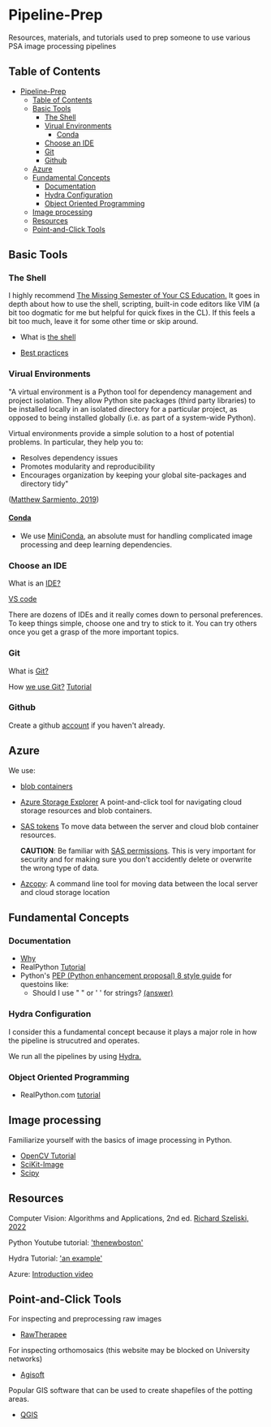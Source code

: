 # Pipeline-Prep
Resources, materials, and tutorials used to prep someone to use various PSA image processing pipelines

## Table of Contents
- [Pipeline-Prep](#pipeline-prep)
  - [Table of Contents](#table-of-contents)
  - [Basic Tools](#basic-tools)
    - [The Shell](#the-shell)
    - [Virual Environments](#virual-environments)
      - [Conda](#conda)
    - [Choose an IDE](#choose-an-ide)
    - [Git](#git)
    - [Github](#github)
  - [Azure](#azure)
  - [Fundamental Concepts](#fundamental-concepts)
    - [Documentation](#documentation)
    - [Hydra Configuration](#hydra-configuration)
    - [Object Oriented Programming](#object-oriented-programming)
  - [Image processing](#image-processing)
  - [Resources](#resources)
  - [Point-and-Click Tools](#point-and-click-tools)


## Basic Tools

### The Shell

I highly recommend [The Missing Semester of Your CS Education.](https://missing.csail.mit.edu/) It goes in depth about how to use the shell, scripting, built-in code editors like VIM (a bit too dogmatic for me but helpful for quick fixes in the CL). If this feels a bit too much, leave it for some other time or skip around.

- What is [the shell](https://www.datacamp.com/blog/what-is-shell)

- [Best practices](https://sharats.me/posts/shell-script-best-practices/)

### Virual Environments

"A virtual environment is a Python tool for dependency management and project isolation. They allow Python site packages (third party libraries) to be installed locally in an isolated directory for a particular project, as opposed to being installed globally (i.e. as part of a system-wide Python).

Virtual environments provide a simple solution to a host of potential problems. In particular, they help you to:

- Resolves dependency issues
- Promotes modularity and reproducibility
- Encourages organization by keeping your global site-packages and directory tidy"

([Matthew Sarmiento, 2019](https://towardsdatascience.com/virtual-environments-104c62d48c54#ee81))

#### [Conda](https://docs.conda.io/projects/conda/en/latest/user-guide/concepts/environments.html)

- We use [MiniConda](https://docs.conda.io/en/latest/miniconda.html), an absolute must for handling complicated image processing and deep learning dependencies.

### Choose an IDE

What is an [IDE?](https://www.codecademy.com/article/what-is-an-ide)

[VS code](https://code.visualstudio.com/)

There are dozens of IDEs and it really comes down to personal preferences. To keep things simple, choose one and try to stick to it. You can try others once you get a grasp of the more important topics. 

### Git

What is [Git?](https://www.atlassian.com/git/tutorials/what-is-version-control)

How [we use Git?](https://www.atlassian.com/git/tutorials/comparing-workflows/gitflow-workflow)
 [Tutorial](https://youtu.be/RGOj5yH7evk)

### Github
Create a github [account](https://github.com/) if you haven't already.

## Azure

We use:
- [blob containers](https://learn.microsoft.com/en-us/azure/storage/blobs/storage-blobs-introduction) 

- [Azure Storage Explorer](https://azure.microsoft.com/en-us/products/storage/storage-explorer/#features)
A point-and-click tool for navigating cloud storage resources and blob containers.

- [SAS tokens](https://learn.microsoft.com/en-us/azure/cognitive-services/translator/document-translation/create-sas-tokens?source=recommendations&tabs=Containers) 
To move data between the server and cloud blob container resources.

  **CAUTION**: Be familiar with [SAS permissions](https://learn.microsoft.com/en-us/rest/api/storageservices/create-user-delegation-sas#specify-permissions). This is very important for security and for making sure you don't accidently delete or overwrite the wrong type of data.

- [Azcopy](https://learn.microsoft.com/en-us/azure/storage/common/storage-use-azcopy-v10):
A command line tool for moving data between the local server and cloud storage location 

## Fundamental Concepts

### Documentation

- [Why](https://softwareengineering.stackexchange.com/a/121787)
- RealPython [Tutorial](https://realpython.com/documenting-python-code/)
- Python's [PEP (Python enhancement proposal) 8 style guide](https://peps.python.org/pep-0008/) for questoins like: 
  - Should I use " " or ' ' for strings? [(answer)](https://peps.python.org/pep-0008/#string-quotes)

### Hydra Configuration

I consider this a fundamental concept because it plays a major role in how the pipeline is strucutred and operates.

We run all the pipelines by using [Hydra.](https://hydra.cc/docs/intro/) 

### Object Oriented Programming

- RealPython.com [tutorial](https://realpython.com/python3-object-oriented-programming/)

## Image processing

Familiarize yourself with the basics of image processing in Python.

- [OpenCV Tutorial](https://opencv24-python-tutorials.readthedocs.io/en/latest/py_tutorials/py_tutorials.html)
- [SciKit-Image](https://scikit-image.org/docs/stable/auto_examples/)
- [Scipy](https://scipy-lectures.org/advanced/image_processing/)

## Resources

Computer Vision: Algorithms and Applications, 2nd ed. [Richard Szeliski, 2022](https://szeliski.org/Book/)

Python Youtube tutorial: ['thenewboston'](https://youtube.com/playlist?list=PL6gx4Cwl9DGAcbMi1sH6oAMk4JHw91mC_)

Hydra Tutorial: ['an example'](https://www.youtube.com/watch?v=IzEngnqOaRA)

Azure: [Introduction video](https://youtu.be/3Arj5zlUPG4)

## Point-and-Click Tools

For inspecting and preprocessing raw images
- [RawTherapee](https://www.rawtherapee.com/)

For inspecting orthomosaics (this website may be blocked on University networks)
- [Agisoft](https://www.agisoft.com/)

Popular GIS software that can be used to create shapefiles of the potting areas.
- [QGIS](https://www.qgis.org/en/site/)
